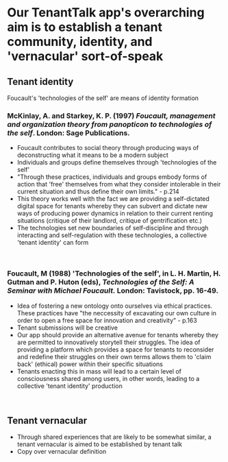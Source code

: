 # Our TenantTalk app's overarching aim is to establish a tenant community, identity, and 'vernacular' sort-of-speak
## Tenant identity
Foucault's 'technologies of the self' are means of identity formation
<br>

### McKinlay, A. and Starkey, K. P. (1997) *Foucault, management and organization theory from panopticon to technologies of the self*. London: Sage Publications.
- Foucault contributes to social theory through producing ways of deconstructing what it means to be a modern subject
- Individuals and groups define themselves through 'technologies of the self'
- "Through these practices, individuals and groups embody forms of action that 'free' themselves from what they consider intolerable in their current situation and thus define their own limits." - p.214
- This theory works well with the fact we are providing a self-dictated digital space for tenants whereby they can subvert and dictate new ways of producing power dynamics in relation to their current renting situations (critique of their landlord, critique of gentrification etc.)
- The technologies set new boundaries of self-discipline and through interacting and self-regulation with these technologies, a collective 'tenant identity' can form
<br>

### Foucault, M (1988) 'Technologies of the self', in L. H. Martin, H. Gutman and P. Huton (eds), *Technologies of the Self: A Seminar with Michael Foucault.* London: Tavistock, pp. 16-49.
- Idea of fostering a new ontology onto ourselves via ethical practices. These practices have "the neccessity of excavating our own culture in order to open a free space for innovation and creativity" - p.163
- Tenant submissions will be creative
- Our app should provide an alternative avenue for tenants whereby they are permitted to innovatively storytell their struggles. The idea of providing a platform which provides a space for tenants to reconsider and redefine their struggles on their own terms allows them to 'claim back' (ethical) power within their specific situations
- Tenants enacting this in mass will lead to a certain level of consciousness shared among users, in other words, leading to a collective 'tenant identity' production
<br>

## Tenant vernacular
- Through shared experiences that are likely to be somewhat similar, a tenant vernacular is aimed to be established by tenant talk
- Copy over vernacular definition
